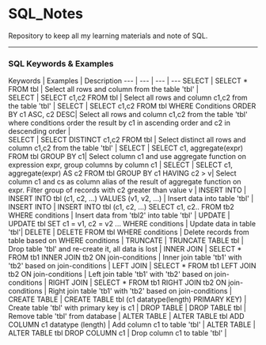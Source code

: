 # SQL_Notes
Repository to keep all my learning materials and note of SQL. 

***

### SQL Keywords & Examples

Keywords | Examples | Description
--- | --- | --- | --- 
SELECT | SELECT * FROM tbl | Select all rows and column from the table 'tbl' |  
SELECT | SELECT c1,c2 FROM tbl | Select all rows and column c1,c2 from the table 'tbl' | 
SELECT | SELECT c1,c2 FROM tbl WHERE Conditions ORDER BY c1 ASC, c2 DESC| Select all rows and column c1,c2 from the table 'tbl' where conditions order the result by c1 in ascending order and c2 in descending order |   
SELECT | SELECT DISTINCT c1,c2 FROM tbl | Select distinct all rows and column c1,c2 from the table 'tbl' | 
SELECT | SELECT c1, aggregate(expr) FROM tbl GROUP BY c1| Select column c1 and use aggregate function on expression expr, group columns by column c1 | 
SELECT | SELECT c1, aggregate(expr) AS c2 FROM tbl GROUP BY c1 HAVING c2 > v| Select column c1 and cs as column alias of the result of aggregate function on expr. Filter group of records with c2 greater than value v |
INSERT INTO | INSERT INTO tbl (c1, c2, ...) VALUES (v1, v2, ...) | Insert data into table 'tbl' |
INSERT INTO | INSERT INTO tbl (c1, c2, ...) SELECT c1, c2.. FROM tb2 WHERE conditions | Insert data from 'tbl2' into table 'tbl' |
UPDATE | UPDATE tbl SET c1 = v1, c2 = v2 ... WHERE conditions | Update data in table 'tbl'|
DELETE | DELETE FROM tbl WHERE conditions | Delete records from table based on WHERE conditions |
TRUNCATE | TRUNCATE TABLE tbl | Drop table 'tbl' and re-create it, all data is lost |
INNER JOIN | SELECT * FROM tb1 INNER JOIN tb2 ON join-conditions | Inner join table 'tb1' with 'tb2' based on join-conditions |
LEFT JOIN | SELECT * FROM tb1 LEFT JOIN tb2 ON join-conditions | Left join table 'tb1' with 'tb2' based on join-conditions |
RIGHT JOIN | SELECT * FROM tb1 RIGHT JOIN tb2 ON join-conditions | Right join table 'tb1' with 'tb2' based on join-conditions |
CREATE TABLE | CREATE TABLE tbl (c1 datatype(length) PRIMARY KEY) | Create table 'tbl' with primary key is c1 |
DROP TABLE | DROP TABLE tbl | Remove table 'tbl' from database |
ALTER TABLE | ALTER TABLE tbl ADD COLUMN c1 datatype (length) | Add column c1 to table 'tbl' |
ALTER TABLE | ALTER TABLE tbl DROP COLUMN c1 | Drop column c1 to table 'tbl' |

